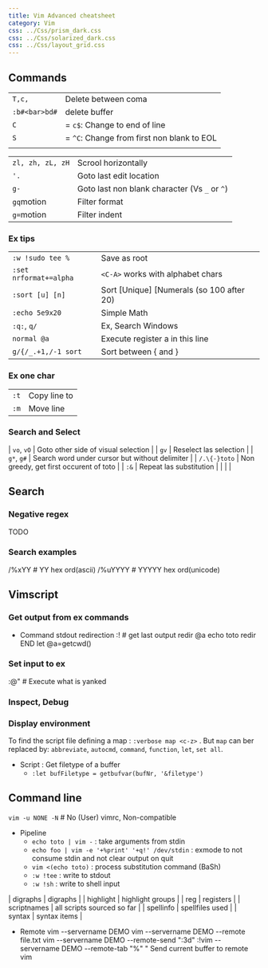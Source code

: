 ```yaml
---
title: Vim Advanced cheatsheet
category: Vim
css: ../Css/prism_dark.css
css: ../Css/solarized_dark.css
css: ../Css/layout_grid.css
---
```


## Commands

|               |   |
| ---           | --- |
| `T,c,`        | Delete between coma |
| `:b#<bar>bd#` | delete buffer |
| `C`           | = `c$`: Change to end of line |
| `S`           | = `^C`: Change from first non blank to EOL |
|               |   |

|                  |   |
| ---              | --- |
| `zl, zh, zL, zH` | Scrool horizontally |
| `'.`             | Goto last edit location |
| `g-`             | Goto last non blank character (Vs `_` or `^`) |
| `gq`motion       | Filter format |
| `g=`motion       | Filter indent |

### Ex tips

|               |   |
| ---           | --- |
| `:w !sudo tee %`       | Save as root |
| `:set nrformat+=alpha` | `<C-A>` works with alphabet chars |
| `:sort [u] [n]`        | Sort [Unique] [Numerals (so 100 after 20) |
| `:echo 5e9x20`         | Simple Math |
| `:q:`, `q/`            | Ex, Search Windows |
| `normal @a`            | Execute register a in this line |
| `g/{/_.+1,/-1 sort`    | Sort between { and } |

### Ex one char

|               |   |
| ---           | --- |
| `:t` | Copy line to |
| `:m` | Move line |

### Search and Select

| `vo`, `vO`   | Goto other side of visual selection |
| `gv`         | Reselect las selection |
| `g*`, `g#`   | Search word under cursor but without delimiter |
| `/.\{-}toto` | Non greedy, get first occurent of toto |
| `:&`         | Repeat las substitution |
|              |   |



## Search

### Negative regex

TODO

### Search examples

/\%xYY					# YY hex ord(ascii)
/\%uYYYY				# YYYYY hex ord(unicode)

## Vimscript

### Get output from ex commands

* Command stdout redirection
	:!		# get last output
	redir @a
	echo toto
	redir END
	let @a=getcwd() 
	
### Set input to ex

:@"						# Execute what is yanked

### Inspect, Debug



### Display environment

To find the script file defining a map : `:verbose map <c-z>` . But `map` can ber replaced by: `abbreviate`, `autocmd`, `command`, `function`, `let`, `set all`.

* Script : Get filetype of a buffer
	* `:let bufFiletype = getbufvar(bufNr, '&filetype')`

## Command line

`vim -u NONE -N` # No (User) vimrc, Non-compatible

* Pipeline
	* `echo toto | vim -` : take arguments from stdin
	* `echo foo | vim -e '+%print' '+q!' /dev/stdin` : exmode to not consume stdin and not clear output on quit
	* `vim <(echo toto)` : process substitution command (BaSh)
	* `:w !tee` : write to stdout
  * `:w !sh` : write to shell input

| digraphs    | digraphs |
| highlight   | highlight groups |
| reg         | registers |
| scriptnames | all scripts sourced so far |
| spellinfo   | spellfiles used |
| syntax      | syntax items |

* Remote 
	vim --servername DEMO
	vim --servername DEMO --remote file.txt
	vim --servername DEMO  --remote-send ":3d<CR>"
	:!vim --servername DEMO --remote-tab "%"   " Send current buffer to remote vim
